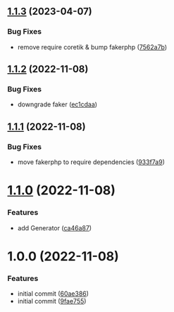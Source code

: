 ## [1.1.3](https://github.com/idetik/coretik-faker/compare/v1.1.2...v1.1.3) (2023-04-07)


### Bug Fixes

* remove require coretik & bump fakerphp ([7562a7b](https://github.com/idetik/coretik-faker/commit/7562a7b430d86ca6cb2d657d6844dc858f92b03e))

## [1.1.2](https://github.com/idetik/coretik-faker/compare/v1.1.1...v1.1.2) (2022-11-08)


### Bug Fixes

* downgrade faker ([ec1cdaa](https://github.com/idetik/coretik-faker/commit/ec1cdaacef90f5d50533a23a208c87b7dcef7712))

## [1.1.1](https://github.com/idetik/coretik-faker/compare/v1.1.0...v1.1.1) (2022-11-08)


### Bug Fixes

* move fakerphp to require dependencies ([933f7a9](https://github.com/idetik/coretik-faker/commit/933f7a947f8d9b1a796999334714b2d9a43749d7))

# [1.1.0](https://github.com/idetik/coretik-faker/compare/v1.0.0...v1.1.0) (2022-11-08)


### Features

* add Generator ([ca46a87](https://github.com/idetik/coretik-faker/commit/ca46a872bdf267478d5833f2436adbf685bbae33))

# 1.0.0 (2022-11-08)


### Features

* initial commit ([60ae386](https://github.com/idetik/coretik-faker/commit/60ae386d24420560a0edcf5fafbf319473c3b54a))
* initial commit ([9fae755](https://github.com/idetik/coretik-faker/commit/9fae755eb7195acb52d7478cd0a0d1277f679d87))

